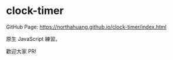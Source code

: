 # clock-timer

GitHub Page: https://northahuang.github.io/clock-timer/index.html

原生 JavaScript 練習。

歡迎大家 PR!
